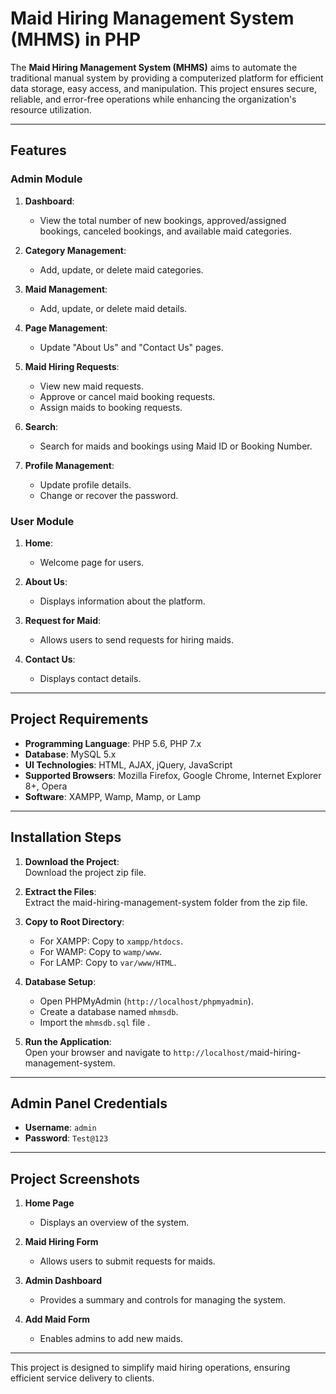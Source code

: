 # Maid Hiring Management System (MHMS) in PHP

The **Maid Hiring Management System (MHMS)** aims to automate the traditional manual system by providing a computerized platform for efficient data storage, easy access, and manipulation. This project ensures secure, reliable, and error-free operations while enhancing the organization's resource utilization.

---

## Features

### Admin Module

1. **Dashboard**:

   - View the total number of new bookings, approved/assigned bookings, canceled bookings, and available maid categories.

2. **Category Management**:

   - Add, update, or delete maid categories.

3. **Maid Management**:

   - Add, update, or delete maid details.

4. **Page Management**:

   - Update "About Us" and "Contact Us" pages.

5. **Maid Hiring Requests**:

   - View new maid requests.
   - Approve or cancel maid booking requests.
   - Assign maids to booking requests.

6. **Search**:

   - Search for maids and bookings using Maid ID or Booking Number.

7. **Profile Management**:

   - Update profile details.
   - Change or recover the password.

### User Module

1. **Home**:

   - Welcome page for users.

2. **About Us**:

   - Displays information about the platform.

3. **Request for Maid**:

   - Allows users to send requests for hiring maids.

4. **Contact Us**:

   - Displays contact details.

---

## Project Requirements

- **Programming Language**: PHP 5.6, PHP 7.x
- **Database**: MySQL 5.x
- **UI Technologies**: HTML, AJAX, jQuery, JavaScript
- **Supported Browsers**: Mozilla Firefox, Google Chrome, Internet Explorer 8+, Opera
- **Software**: XAMPP, Wamp, Mamp, or Lamp

---

## Installation Steps

1. **Download the Project**:\
   Download the project zip file.

2. **Extract the Files**:\
   Extract the maid-hiring-management-system folder from the zip file.

3. **Copy to Root Directory**:

   - For XAMPP: Copy to `xampp/htdocs`.
   - For WAMP: Copy to `wamp/www`.
   - For LAMP: Copy to `var/www/HTML`.

4. **Database Setup**:

   - Open PHPMyAdmin (`http://localhost/phpmyadmin`).
   - Create a database named `mhmsdb`.
   - Import the `mhmsdb.sql` file .

5. **Run the Application**:\
   Open your browser and navigate to `http://localhost/`maid-hiring-management-system.

---

## Admin Panel Credentials

- **Username**: `admin`
- **Password**: `Test@123`

---

## Project Screenshots

1. **Home Page**

   - Displays an overview of the system.

2. **Maid Hiring Form**

   - Allows users to submit requests for maids.

3. **Admin Dashboard**

   - Provides a summary and controls for managing the system.

4. **Add Maid Form**

   - Enables admins to add new maids.

---

This project is designed to simplify maid hiring operations, ensuring efficient service delivery to clients.
